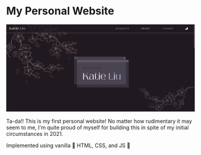 # My Personal Website

<div align="center">
     <img alt="Website Landing" src="content/landing_screenshot.png">
</div>

Ta-da!! This is my first personal website!
No matter how rudimentary it may seem to me, I'm quite proud of myself for building this in spite of my initial circumstances in 2021. 

Implemented using vanilla 🍦 HTML, CSS, and JS 🥹